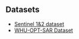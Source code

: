 ## Datasets
* [Sentinel 1&2 dataset](https://www.kaggle.com/datasets/requiemonk/sentinel12-image-pairs-segregated-by-terrain)<br>
* [WHU-OPT-SAR Dataset](https://github.com/AmberHen/WHU-OPT-SAR-dataset)<br>
